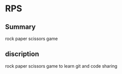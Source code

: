 # RPS
## Summary
rock paper scissors game

## discription
rock paper scissors game to learn git and code sharing
